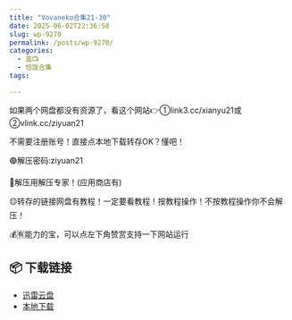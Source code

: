 ```yaml
---
title: "Vovaneko合集21-30"
date: 2025-06-02T22:36:58
slug: wp-9270
permalink: /posts/wp-9270/
categories:
  - 盖📺
  - 恰饭合集
tags:

---
```


如果两个网盘都没有资源了，看这个网站👉①link3.cc/xianyu21或②vlink.cc/ziyuan21

不需要注册账号！直接点本地下载转存OK？懂吧！

🟢解压密码:ziyuan21

🔵解压用解压专家！(应用商店有)

🟡转存的链接网盘有教程！一定要看教程！按教程操作！不按教程操作你不会解压！

💰🈶能力的宝，可以点左下角赞赏支持一下网站运行

## 📦 下载链接
- [迅雷云盘](https://blziyuan21.com/pay-download/9270?key=263c00e561&down_id=0)
- [本地下载](https://blziyuan21.com/pay-download/9270?key=263c00e561&down_id=1)

